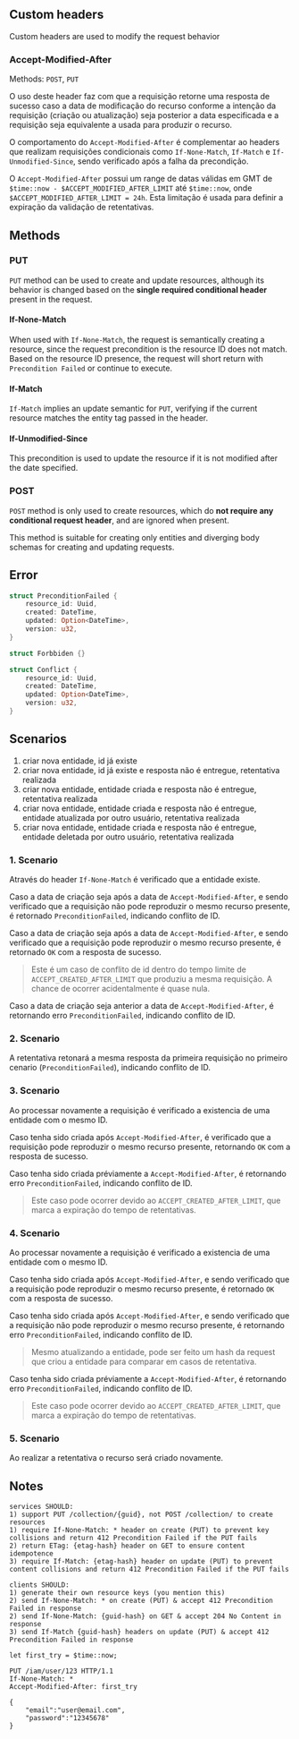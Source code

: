 ## Custom headers

Custom headers are used to modify the request behavior

### Accept-Modified-After

Methods: `POST`, `PUT`

O uso deste header faz com que a requisição retorne uma resposta de sucesso caso a data de modificação do recurso conforme a intenção da requisição (criação ou atualização) seja posterior a data especificada e a requisição seja equivalente a usada para produzir o recurso.

O comportamento do `Accept-Modified-After` é complementar ao headers que realizam requisições condicionais como `If-None-Match`, `If-Match` e `If-Unmodified-Since`, sendo verificado após a falha da precondição.

O `Accept-Modified-After` possui um range de datas válidas em GMT de `$time::now - $ACCEPT_MODIFIED_AFTER_LIMIT` até `$time::now`, onde `$ACCEPT_MODIFIED_AFTER_LIMIT = 24h`. Esta limitação é usada para definir a expiração da validação de retentativas.

## Methods

### PUT

`PUT` method can be used to create and update resources, although its behavior is changed based on the **single required conditional header** present in the request.

#### If-None-Match

When used with `If-None-Match`, the request is semantically creating a resource, since the request precondition is the resource ID does not match. Based on the resource ID presence, the request will short return with `Precondition Failed` or continue to execute.

#### If-Match

`If-Match` implies an update semantic for `PUT`, verifying if the current resource matches the entity tag passed in the header.

#### If-Unmodified-Since

This precondition is used to update the resource if it is not modified after the date specified.

### POST

`POST` method is only used to create resources, which do **not require any conditional request header**, and are ignored when present.

This method is suitable for creating only entities and diverging body schemas for creating and updating requests.

## Error

```rust
struct PreconditionFailed {
	resource_id: Uuid,
	created: DateTime,
	updated: Option<DateTime>,
	version: u32,
}

struct Forbbiden {}

struct Conflict {
	resource_id: Uuid,
	created: DateTime,
	updated: Option<DateTime>,
	version: u32,
}
```

## Scenarios

1. criar nova entidade, id já existe
2. criar nova entidade, id já existe e resposta não é entregue, retentativa realizada
3. criar nova entidade, entidade criada e resposta não é entregue, retentativa realizada
4. criar nova entidade, entidade criada e resposta não é entregue, entidade atualizada por outro usuário, retentativa realizada
5. criar nova entidade, entidade criada e resposta não é entregue, entidade deletada por outro usuário, retentativa realizada

### 1. Scenario

Através do header `If-None-Match` é verificado que a entidade existe.

Caso a data de criação seja após a data de `Accept-Modified-After`, e sendo verificado que a requisição não pode reproduzir o mesmo recurso presente, é retornado `PreconditionFailed`, indicando conflito de ID.

Caso a data de criação seja após a data de `Accept-Modified-After`, e sendo verificado que a requisição pode reproduzir o mesmo recurso presente, é retornado `OK` com a resposta de sucesso.

> Este é um caso de conflito de id dentro do tempo limite de `ACCEPT_CREATED_AFTER_LIMIT` que produziu a mesma requisição. A chance de ocorrer acidentalmente é quase nula.

Caso a data de criação seja anterior a data de `Accept-Modified-After`, é retornando erro `PreconditionFailed`, indicando conflito de ID.

### 2. Scenario

A retentativa retonará a mesma resposta da primeira requisição no primeiro cenario (`PreconditionFailed`), indicando conflito de ID.

### 3. Scenario

Ao processar novamente a requisição é verificado a existencia de uma entidade com o mesmo ID.

Caso tenha sido criada após `Accept-Modified-After`, é verificado que a requisição pode reproduzir o mesmo recurso presente, retornando `OK` com a resposta de sucesso.

Caso tenha sido criada préviamente a `Accept-Modified-After`, é retornando erro `PreconditionFailed`, indicando conflito de ID.

> Este caso pode ocorrer devido ao `ACCEPT_CREATED_AFTER_LIMIT`, que marca a expiração do tempo de retentativas.

### 4. Scenario

Ao processar novamente a requisição é verificado a existencia de uma entidade com o mesmo ID.

Caso tenha sido criada após `Accept-Modified-After`, e sendo verificado que a requisição pode reproduzir o mesmo recurso presente, é retornado `OK` com a resposta de sucesso.

Caso tenha sido criada após `Accept-Modified-After`, e sendo verificado que a requisição não pode reproduzir o mesmo recurso presente, é retornando erro `PreconditionFailed`, indicando conflito de ID.

> Mesmo atualizando a entidade, pode ser feito um hash da request que criou a entidade para comparar em casos de retentativa.

Caso tenha sido criada préviamente a `Accept-Modified-After`, é retornando erro `PreconditionFailed`, indicando conflito de ID.

> Este caso pode ocorrer devido ao `ACCEPT_CREATED_AFTER_LIMIT`, que marca a expiração do tempo de retentativas.

### 5. Scenario

Ao realizar a retentativa o recurso será criado novamente.

## Notes

```
services SHOULD:
1) support PUT /collection/{guid}, not POST /collection/ to create resources
1) require If-None-Match: * header on create (PUT) to prevent key collisions and return 412 Precondition Failed if the PUT fails
2) return ETag: {etag-hash} header on GET to ensure content idempotence
3) require If-Match: {etag-hash} header on update (PUT) to prevent content collisions and return 412 Precondition Failed if the PUT fails

clients SHOULD:
1) generate their own resource keys (you mention this)
2) send If-None-Match: * on create (PUT) & accept 412 Precondition Failed in response
2) send If-None-Match: {guid-hash} on GET & accept 204 No Content in response
3) send If-Match {guid-hash} headers on update (PUT) & accept 412 Precondition Failed in response
```

```
let first_try = $time::now;

PUT /iam/user/123 HTTP/1.1
If-None-Match: *
Accept-Modified-After: first_try

{
	"email":"user@email.com",
	"password":"12345678"
}
```
